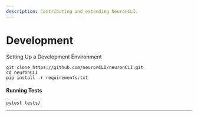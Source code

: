 ```yaml
---
description: Contributing and extending NeuronCLI.
---
```


# Development

Setting Up a Development Environment

```
git clone https://github.com/neuronCLI/neuronCLI.git
cd neuronCLI
pip install -r requirements.txt
```

#### Running Tests

```
pytest tests/
```

***

###
